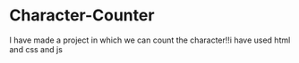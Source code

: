 # Character-Counter
I have made a project in which we can count the character!!i have used html and css and js 
